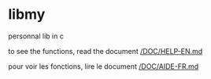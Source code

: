 # libmy
personnal lib in c

to see the functions, read the document [/DOC/HELP-EN.md](https://github.com/Saverio976/libmy/blob/master/DOC/HELP-EN.md)

pour voir les fonctions, lire le document [/DOC/AIDE-FR.md](https://github.com/Saverio976/libmy/blob/master/DOC/AIDE-FR.md)
